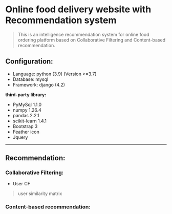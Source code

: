 # Online food delivery website with Recommendation system
> This is an intelligence recommendation system for online food ordering platform based on Collaborative Filtering and Content-based recommendation.

 
## Configuration:  
- Language: python (3.9) (Version >=3.7)   
- Database: mysql  
- Framework: django (4.2)  

**third-party library:**  
- PyMySql 1.1.0  
- numpy 1.26.4  
- pandas 2.2.1  
- scikit-learn 1.4.1  
- Bootstrap 3  
- Feather icon  
- Jquery  

----

## Recommendation:
### Collaborative Filtering:  
- User CF  
> user similarity matrix

### Content-based recommendation:  
